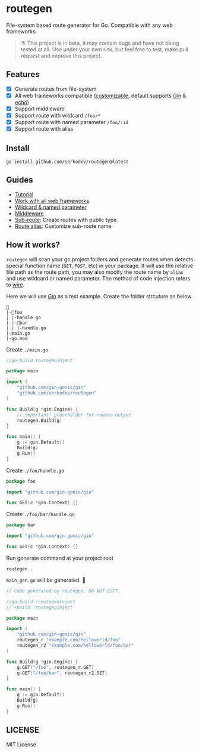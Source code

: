 # routegen

File-system based route generator for Go. Compatible with any web frameworks.

> ⚗ This project is in beta, it may contain bugs and have not being tested at all. Use under your own risk, but feel free to test, make pull request and improve this project.

## Features

- [x] Generate routes from file-system
- [x] All web frameworks compatible ([customizable](./internal/routegen/engineconfig), default supports [Gin](https://github.com/gin-gonic/gin) & [echo](https://github.com/labstack/echo))
- [x] Support middleware
- [x] Support route with wildcard `/foo/*`
- [x] Support route with named parameter `/foo/:id`
- [x] Support route with alias

## Install

```
go install github.com/serkodev/routegen@latest
```

## Guides

- [Tutorial](#how-it-works)
- [Work with all web frameworks](./internal/routegen/engineconfig)
- [Wildcard & named parameter](./internal/routegen/testdata/wildcard)
- [Middleware](./internal/routegen/testdata/middleware)
- [Sub-route](./internal/routegen/testdata/subroute): Create routes with public type
- [Route alias](./internal/routegen/testdata/alias): Customize sub-route name

## How it works?

`routegen` will scan your go project folders and generate routes when detects special function name (`GET`, `POST`, etc) in your package. It will use the relative file path as the route path, you may also modify the route name by `alias` and use wildcard or named parameter. The method of code injection refers to [wire](https://github.com/google/wire).

Here we will use [Gin](https://github.com/gin-gonic/gin) as a test example. Create the folder strcuture as below

```
📁
|-📁foo
| |-handle.go
| |-📁bar
| | |-handle.go
|-main.go
|-go.mod
```

Create `./main.go`

```go
//go:build routegeninject

package main

import (
	"github.com/gin-gonic/gin"
	"github.com/serkodev/routegen"
)

func Build(g *gin.Engine) {
    // important! placeholder for routes output
	routegen.Build(g)
}

func main() {
	g := gin.Default()
	Build(g)
	g.Run()
}
```

Create `./foo/handle.go`

```go
package foo

import "github.com/gin-gonic/gin"

func GET(c *gin.Context) {}
```

Create `./foo/bar/handle.go`

```go
package bar

import "github.com/gin-gonic/gin"

func GET(c *gin.Context) {}
```

Run generate command at your project root
```
routegen .
```

`main_gen.go` will be generated. 🎉

```go
// Code generated by routegen. DO NOT EDIT.

//go:build !routegeninject
// +build !routegeninject

package main

import (
	"github.com/gin-gonic/gin"
	routegen_r "example.com/helloworld/foo"
	routegen_r2 "example.com/helloworld/foo/bar"
)

func Build(g *gin.Engine) {
	g.GET("/foo", routegen_r.GET)
	g.GET("/foo/bar", routegen_r2.GET)
}

func main() {
	g := gin.Default()
	Build(g)
	g.Run()
}
```

## LICENSE

MIT License
